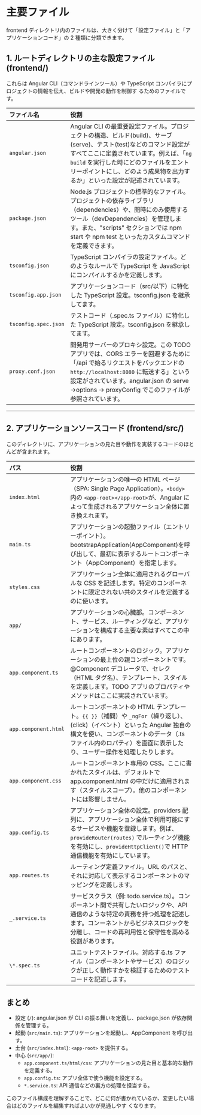 # 主要ファイル

frontend ディレクトリ内のファイルは、大きく分けて「設定ファイル」と「アプリケーションコード」の 2 種類に分類できます。

## 1. ルートディレクトリの主な設定ファイル (frontend/)

これらは Angular CLI（コマンドラインツール）や TypeScript コンパイラにプロジェクトの情報を伝え、ビルドや開発の動作を制御す るためのファイルです。

| ファイル名           | 役割                                                                                                                                                                                                                                                                                    |
| :------------------- | :-------------------------------------------------------------------------------------------------------------------------------------------------------------------------------------------------------------------------------------------------------------------------------------- |
| `angular.json`       | Angular CLI の最重要設定ファイル。プロジェクトの構造、ビルド(build)、サーブ(serve)、テスト(test)などのコマンド設定がすべてここに定義されています。例えば、「`ng build` を実行した時にどのファイルをエントリーポイントにし、どのよう成果物を出力するか」といった設定が記述されています。 |
| `package.json`       | Node.js プロジェクトの標準的なファイル。プロジェクトの依存ライブラリ（dependencies）や、開時にのみ使用するツール（devDependencies）を管理します。また、"scripts" セクションでは npm start や npm test といったカスタムコマンドを定義できます。                                          |
| `tsconfig.json`      | TypeScript コンパイラの設定ファイル。どのようなルールで TypeScript を JavaScript にコンパイルするかを定義します。                                                                                                                                                                       |
| `tsconfig.app.json`  | アプリケーションコード（src/以下）に特化した TypeScript 設定。tsconfig.json を継承してます。                                                                                                                                                                                            |
| `tsconfig.spec.json` | テストコード（.spec.ts ファイル）に特化した TypeScript 設定。tsconfig.json を継承してます。                                                                                                                                                                                             |
| `proxy.conf.json`    | 開発用サーバーのプロキシ設定。この TODO アプリでは、CORS エラーを回避するために「/api で始るリクエストをバックエンドの `http://localhost:8080` に転送する」という設定がされています。angular.json の serve ->options -> proxyConfig でこのファイルが参照されています。                  |

---

## 2. アプリケーションソースコード (frontend/src/)

このディレクトリに、アプリケーションの見た目や動作を実装するコードのほとんどが含まれます。

| パス                 | 役割                                                                                                                                                                                                                                           |
| :------------------- | :--------------------------------------------------------------------------------------------------------------------------------------------------------------------------------------------------------------------------------------------- |
| `index.html`         | アプリケーションの唯一の HTML ページ（SPA: Single Page Application）。`<body>` 内の `<app-root></app-root>`が、Angular によって生成されるアプリケーション全体に置き換えれます。                                                                |
| `main.ts`            | アプリケーションの起動ファイル（エントリーポイント）。bootstrapApplication(AppComponent)を呼び出して、最初に表示するルートコンポーネント（AppComponent）を指定します。                                                                         |
| `styles.css`         | アプリケーション全体に適用されるグローバルな CSS を記述します。特定のコンポーネントに限定されない共のスタイルを定義するのに使います。                                                                                                          |
| `app/`               | アプリケーションの心臓部。コンポーネント、サービス、ルーティングなど、アプリケーションを構成する主要な素はすべてこの中にあります。                                                                                                             |
| `app.component.ts`   | ルートコンポーネントのロジック。アプリケーションの最上位の親コンポーネントです。@Component デコレータで、セレク（HTML タグ名）、テンプレート、スタイルを定義します。TODO アプリのプロパティやメソッドはここに実装されています。                |
| `app.component.html` | ルートコンポーネントの HTML テンプレート。`{{ }}`（補間）や `_ngFor`（繰り返し）、(click)（イベント）といった Angular 独自の構文を使い、コンポーネントのデータ（.ts ファイル内のロパティ）を画面に表示したり、ユーザー操作を処理したりします。 |
| `app.component.css`  | ルートコンポーネント専用の CSS。ここに書かれたスタイルは、デフォルトで app.component.html の中だけに適用されます（スタイルスコープ）。他のコンポーネントには影響しません。                                                                     |
| `app.config.ts`      | アプリケーション全体の設定。providers 配列に、アプリケーション全体で利用可能にするサービスや機能を登録します。例ば、`provideRouter(routes)` でルーティング機能を有効にし、`provideHttpClient()`で HTTP 通信機能を有効にしています。            |
| `app.routes.ts`      | ルーティング定義ファイル。URL のパスと、それに対応して表示するコンポーネントのマッピングを定義します。                                                                                                                                         |
| `_.service.ts`       | サービスクラス（例: todo.service.ts）。コンポーネント間で共有したいロジックや、API 通信のような特定の責務を持つ処理を記述します。コンーネントからビジネスロジックを分離し、コードの再利用性と保守性を高める役割があります。                    |
| `\*.spec.ts`         | ユニットテストファイル。対応する.ts ファイル（コンポーネントやサービス）のロジックが正しく動作すかを検証するためのテストコードを記述します。                                                                                                   |

## まとめ

- 設定 (`/`): angular.json が CLI の振る舞いを定義し、package.json が依存関係を管理する。
- 起動 (`src/main.ts`): アプリケーションを起動し、AppComponent を呼び出す。
- 土台 (`src/index.html`): `<app-root>` を提供する。
- 中心 (`src/app/`):
  - `app.component.ts/html/css`: アプリケーションの見た目と基本的な動作を定義する。
  - `app.config.ts`: アプリ全体で使う機能を設定する。
  - `*.service.ts`: API 通信などの裏方の処理を担当する。

このファイル構成を理解することで、どこに何が書かれているか、変更したい場合はどのファイルを編集すればよいかが見通しやす くなります。
